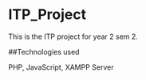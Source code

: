 # ITP_Project

This is the ITP project for year 2 sem 2. 

##Technologies used

PHP, JavaScript, XAMPP Server
